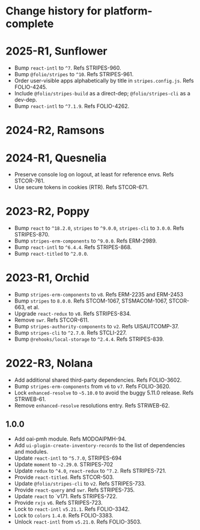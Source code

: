 # Change history for platform-complete

# 2025-R1, Sunflower

* Bump `react-intl` to `^7`. Refs STRIPES-960.
* Bump `@folio/stripes` to `^10`. Refs STRIPES-961.
* Order user-visible apps alphabetically by title in `stripes.config.js`. Refs FOLIO-4245. 
* Include `@folio/stripes-build` as a direct-dep; `@folio/stripes-cli` as a dev-dep.
* Bump `react-intl` to `^7.1.9`. Refs FOLIO-4262.

# 2024-R2, Ramsons

# 2024-R1, Quesnelia

* Preserve console log on logout, at least for reference envs. Refs STCOR-761.
* Use secure tokens in cookies (RTR). Refs STCOR-671.

# 2023-R2, Poppy 

* Bump `react` to `^18.2.0`, `stripes` to `^9.0.0`, `stripes-cli` to `3.0.0`. Refs STRIPES-870.
* Bump `stripes-erm-components` to `^9.0.0`. Refs ERM-2989.
* Bump `react-intl` to `^6.4.4`. Refs STRIPES-868.
* Bump `react-titled` to `^2.0.0`.

# 2023-R1, Orchid

* Bump `stripes-erm-components` to `v8`. Refs ERM-2235 and ERM-2453
* Bump `stripes` to `8.0.0`. Refs STCOM-1067, STSMACOM-1067, STCOR-663, et al.
* Upgrade `react-redux` to `v8`. Refs STRIPES-834.
* Remove `swr`. Refs STCOR-611.
* Bump `stripes-authority-components` to `v2`. Refs UISAUTCOMP-37.
* Bump `stripes-cli` to `^2.7.0`. Refs STCLI-227.
* Bump `@rehooks/local-storage` to `^2.4.4`. Refs STRIPES-839.

# 2022-R3, Nolana

* Add additional shared third-party dependencies. Refs FOLIO-3602.
* Bump `stripes-erm-components` from `v6` to `v7`. Refs FOLIO-3620.
* Lock `enhanced-resolve` to `~5.10.0` to avoid the buggy 5.11.0 release. Refs STRWEB-61.
* Remove `enhanced-resolve` resolutions entry. Refs STRWEB-62.

## 1.0.0
* Add oai-pmh module. Refs MODOAIPMH-94.
* Add `ui-plugin-create-inventory-records` to the list of dependencies and modules.
* Update `react-intl` to `^5.7.0`, STRIPES-694
* Update `moment` to `~2.29.0`. STRIPES-702
* Update `redux` to `^4.0`, `react-redux` to `^7.2`. Refs STRIPES-721.
* Provide `react-titled`. Refs STCOR-503.
* Update `@folio/stripes-cli` to `v2`. Refs STRIPES-733.
* Provide `react-query` and `swr`. Refs STRIPES-735.
* Update `react` to `v171. Refs STRIPES-722.
* Provide `rxjs` `v6`. Refs STRIPES-723.
* Lock to `react-intl` `v5.21.1`. Refs FOLIO-3342.
* Lock to `colors` `1.4.0`. Refs FOLIO-3383.
* Unlock `react-intl` from `v5.21.0`. Refs FOLIO-3503.

